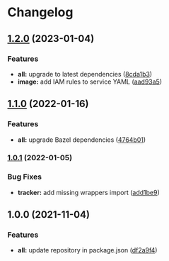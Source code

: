 # Changelog

## [1.2.0](https://www.github.com/animeapis/api-nodejs-client/compare/graph-v1.1.0...graph-v1.2.0) (2023-01-04)


### Features

* **all:** upgrade to latest dependencies ([8cda1b3](https://www.github.com/animeapis/api-nodejs-client/commit/8cda1b3c9ddb876cbbcf6b5d89cf5f6d0f5aa0ad))
* **image:** add IAM rules to service YAML ([aad93a5](https://www.github.com/animeapis/api-nodejs-client/commit/aad93a57012872a5f1d0972505c7ba642d31b451))

## [1.1.0](https://www.github.com/animeapis/api-nodejs-client/compare/graph-v1.0.1...graph-v1.1.0) (2022-01-16)


### Features

* **all:** upgrade Bazel dependencies ([4764b01](https://www.github.com/animeapis/api-nodejs-client/commit/4764b01edd2eae7cf1fc3b7d384f94598393ba8f))

### [1.0.1](https://www.github.com/animeapis/api-nodejs-client/compare/graph-v1.0.0...graph-v1.0.1) (2022-01-05)


### Bug Fixes

* **tracker:** add missing wrappers import ([add1be9](https://www.github.com/animeapis/api-nodejs-client/commit/add1be944d56c403a68caaecce8ccb2348efdde0))

## 1.0.0 (2021-11-04)


### Features

* **all:** update repository in package.json ([df2a9f4](https://www.github.com/animeapis/api-nodejs-client/commit/df2a9f4e1a0f39cee3fb88929f1e775889f21063))
